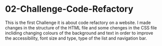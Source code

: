 # 02-Challenge-Code-Refactory
This is the first Challenge it is about code refactory on a website.
I made changes in the structure of the HTML file and some chenges in the CSS file incliding changing colours of the background and text in order to improve the accessibility, font size and type, type of the list and navigation bar. 
